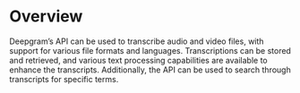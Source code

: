 # Overview

Deepgram’s API can be used to transcribe audio and video files, with support for various file formats and languages. Transcriptions can be stored and retrieved, and various text processing capabilities are available to enhance the transcripts. Additionally, the API can be used to search through transcripts for specific terms.
